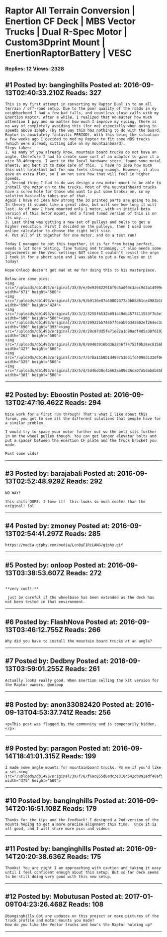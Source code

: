 # Raptor All Terrain Conversion &#124; Enertion CF Deck &#124; MBS Vector Trucks &#124; Dual R-Spec Motor &#124; Custom3Dprint Mount &#124; EnertionRaptorBattery &#124; VESC

### Replies: 12 Views: 2328

## \#1 Posted by: banginghills Posted at: 2016-09-13T02:40:33.210Z Reads: 327

```
This is my first attempt in converting my Raptor Dual in to an all terrain / off-road setup. Due to the poor quality of the roads in my neighborhood I had a few bad falls, and countless close calls with my Enertion Raptor. After a while, I realized that no matter how much attention I pay and no matter how much I improve my riding, there is no way of completely avoiding this (for me) especially when going in speeds above 15mph, (by the way this has nothing to do with the board, Raptor is absolutely fantastic PERIOD). With this being the situation a few weeks ago I decided to mod my Raptor to fit some MBS trucks (which were already sitting idle on my mountainboard). 
Steps taken:
1. As many of you already know, mountain board trucks do not have an angle, therefore I had to create some sort of an adaptor to give it a nice 30-40degree. I went to the local hardware store, found some metal sheets, and bent it to take care of this.  I have no idea how much this will hold/last but for now feels strong enough. However, it also gave an extra flex, so I am not sure how that will feel in higher speeds.
2. Second thing I had to do was design a new motor mount to be able to install the motor on to the trucks. Most of the mountainboard trucks have a screw hole for those who want to put some brakes on, so my solution basically takes use of that.
Again I have no idea how strong the 3d printed parts are going to be. In theory it sounds like a great idea, but will see how long it will last. As of now I have mounted only 1 motor, with an initial beta version of this motor mount, and a fined tuned version of this is on its way....
3. Last thing was getting a new set of pulleys and belts to get a higher reduction. First I decided on the pulleys, then I used some online calculator to choose the right belt size.
4. Put all of it together for one motor, and do a test run! 

Today I managed to put this together, it is far from being perfect, needs a lot more testing, fine tuning and trimming, it also needs some adjustments on the Vesc settings BUT since I couldn't resist the urge I took it for a short spin and I was able to put a few miles on it today!  

Hope Onloop doesn't get mad at me for doing this to his masterpiece. 

Below are some pics:
<img src="/uploads/db1493/original/3X/0/e/0e939822916f9d6ad96c3aec9d3a14999ce8ba42.JPG" width="671" height="500">
<img src="/uploads/db1493/original/3X/b/9/b9126e07a60002377a3b88d61ce4982b18827fa3.JPG" width="690" height="424">
<img src="/uploads/db1493/original/3X/3/2/3255f6532b891a49db4577411553f7b3e17dd98c.JPG" width="686" height="500"><img src="/uploads/db1493/original/3X/2/0/20922bb746b7f0eab9b342802ef264ec3a97e84c.JPG" width="690" height="393"><img src="/uploads/db1493/original/3X/2/0/20c87dd5fe71e82a1d80adf4d5a38f6192394da2.JPG" width="263" height="500">
<img src="/uploads/db1493/original/3X/8/0/80403916bd362846f74752f0b28ec8156bf86850.JPG" width="427" height="500">
<img src="/uploads/db1493/original/3X/5/7/57ba11b0b1d4997536b1fd4098d1330f0e6e2a1c.JPG" width="325" height="500">
<img src="/uploads/db1493/original/3X/5/d/5d4bd38c4b662aa89e36ca07a5dabdb55b71bf70.JPG" width="301" height="500">
```

---
## \#2 Posted by: Eboostin Posted at: 2016-09-13T02:47:16.462Z Reads: 294

```
Nice work for a first run through! That's what I like about this forum, you get to see all the different solutions that people have for a similar problem. 

I would try to space your motor further out so the belt sits further in on the wheel pulley though. You can get longer elevator bolts and put a spacer between the enertion CF plate and the truck bracket you made. 

Post some vids!
```

---
## \#3 Posted by: barajabali Posted at: 2016-09-13T02:52:48.929Z Reads: 292

```
NO WAY! 

this shits DOPE. I love it!  this looks so much cooler than the original! lol
```

---
## \#4 Posted by: zmoney Posted at: 2016-09-13T02:54:41.297Z Reads: 285

```
https://media.giphy.com/media/Lcn0yF1RcLANG/giphy.gif
```

---
## \#5 Posted by: onloop Posted at: 2016-09-13T03:38:53.607Z Reads: 272

```

**very cool!!**

 just be careful if the wheelbase has been extended as the deck has not been tested in that environment.
```

---
## \#6 Posted by: FlashNova Posted at: 2016-09-13T03:46:12.755Z Reads: 266

```
Why did you have to install the mountain board trucks at an angle?
```

---
## \#7 Posted by: Dedbny Posted at: 2016-09-13T03:59:01.255Z Reads: 261

```
Actually looks really good. When Enertion selling the kit version for the Raptor owners. @onloop
```

---
## \#8 Posted by: anon33082420 Posted at: 2016-09-13T04:53:37.741Z Reads: 256

```
<p>This post was flagged by the community and is temporarily hidden.</p>
```

---
## \#9 Posted by: paragon Posted at: 2016-09-14T18:41:01.315Z Reads: 199

```
I made some angle mounts for mountainboard trucks. Pm me if you'd like a set.<img src="/uploads/db1493/original/3X/f/6/f6ac855d8adc3e318c542cb8a2adf48af5d469c4.jpeg" width="375" height="500">
```

---
## \#10 Posted by: banginghills Posted at: 2016-09-14T20:16:51.108Z Reads: 179

```
Thanks for the tips and the feedback! I designed a 2nd version of the mounts hoping to get a more precise alignment this time.  Once it is all good, and I will share more pics and videos
```

---
## \#11 Posted by: banginghills Posted at: 2016-09-14T20:20:38.636Z Reads: 175

```
Thanks! You are right I am approaching with caution and taking it easy until I feel confident enough about this setup. But so far deck seems to be still doing very good with this new setup.
```

---
## \#12 Posted by: Mobutusan Posted at: 2017-01-09T04:23:26.468Z Reads: 108

```
@banginghills Got any updates on this project or more pictures of the truck profile and motor mounts you made?
How do you like the Vector trucks and how's the Raptor holding up?
```

---

